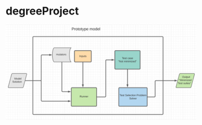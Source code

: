 # degreeProject

  ![Prototype model](https://github.com/rqkohistani/degreeProject/blob/main/src/prototype_model_v_1/model_Diagrams_Output/Prototypemodel.JPG)
